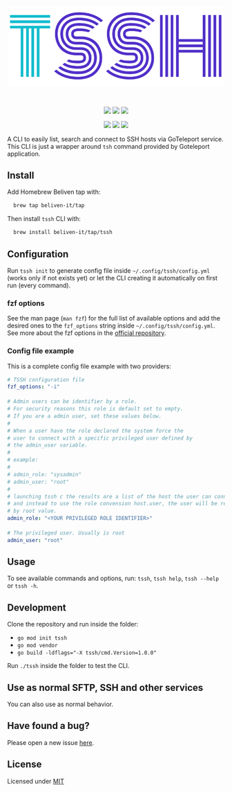 <br>
<p align="center"><img src="./assets/tssh.svg" /></p>
<br>
<p align="center">
<img src="https://img.shields.io/github/go-mod/go-version/beliven-it/tssh?color=512fc9&style=for-the-badge" />
<img src="https://img.shields.io/github/v/release/beliven-it/tssh?color=512fc9&style=for-the-badge" />
<img src="https://img.shields.io/github/license/beliven-it/tssh?color=512fc9&style=for-the-badge" />
</p>
<p align="center">
<img src="https://img.shields.io/github/issues-pr/beliven-it/tssh?color=512fc9&style=for-the-badge" />
<img src="https://img.shields.io/github/issues/beliven-it/tssh?color=512fc9&style=for-the-badge" />
<img src="https://img.shields.io/github/contributors/beliven-it/tssh?color=512fc9&style=for-the-badge" />
</p>

A CLI to easily list, search and connect to SSH hosts via GoTeleport service.
This CLI is just a wrapper around `tsh` command provided by Goteleport application.

## Install

Add Homebrew Beliven tap with:

```bash
  brew tap beliven-it/tap
```

Then install `tssh` CLI with:

```bash
  brew install beliven-it/tap/tssh
```

## Configuration

Run `tssh init` to generate config file inside `~/.config/tssh/config.yml` (works only if not exists yet) or let the CLI creating it automatically on first run (every command).

### fzf options

See the man page (`man fzf`) for the full list of available options and add the desired ones to the `fzf_options` string inside `~/.config/tssh/config.yml`. See more about the fzf options in the [official repository](https://github.com/junegunn/fzf#options).

### Config file example

This is a complete config file example with two providers:

```yaml
# TSSH configuration file
fzf_options: "-i"

# Admin users can be identifier by a role.
# For security reasons this role is default set to empty.
# If you are a admin user, set these values below.
# 
# When a user have the role declared the system force the 
# user to connect with a specific privileged user defined by 
# the admin_user variable.
#
# example:
#
# admin_role: "sysadmin"
# admin_user: "root"
#
# launching tssh c the results are a list of the host the user can connect
# and instead to use the role convension host.user, the user will be replaced
# by root value.
admin_role: "<YOUR PRIVILEGED ROLE IDENTIFIER>"

# The privileged user. Usually is root
admin_user: "root"
```

## Usage

To see available commands and options, run: `tssh`, `tssh help`, `tssh --help` or `tssh -h`.

## Development

Clone the repository and run inside the folder:

- `go mod init tssh`
- `go mod vendor`
- `go build -ldflags="-X tssh/cmd.Version=1.0.0"`

Run `./tssh` inside the folder to test the CLI.

## Use as normal SFTP, SSH and other services

You can also use as normal behavior. 

## Have found a bug?

Please open a new issue [here](https://github.com/beliven-it/tssh/issues).

## License

Licensed under [MIT](./LICENSE)
